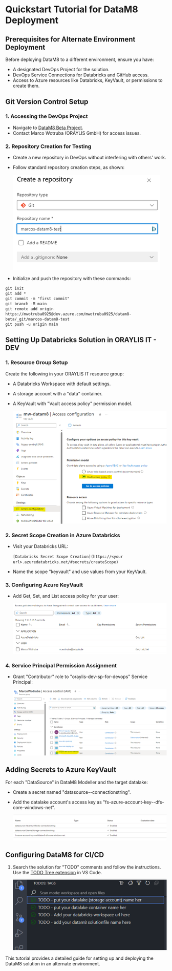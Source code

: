# Quickstart Tutorial for DataM8 Deployment

## Prerequisites for Alternate Environment Deployment
Before deploying DataM8 to a different environment, ensure you have:
- A designated DevOps Project for the solution.
- DevOps Service Connections for Databricks and GitHub access.
- Access to Azure resources like Databricks, KeyVault, or permissions to create them.

## Git Version Control Setup

### 1. Accessing the DevOps Project
- Navigate to [DataM8 Beta Project](https://dev.azure.com/mwotruba0925/datam8-beta).
- Contact Marco Wotruba (ORAYLIS GmbH) for access issues.

### 2. Repository Creation for Testing
- Create a new repository in DevOps without interfering with others' work.
- Follow standard repository creation steps, as shown:

  ![Repository Creation](./assets/images/image.png)

- Initialize and push the repository with these commands:

```console
git init
git add *
git commit -m "first commit"
git branch -M main
git remote add origin https://mwotruba0925@dev.azure.com/mwotruba0925/datam8-beta/_git/marcos-datam8-test
git push -u origin main
```


## Setting Up Databricks Solution in ORAYLIS IT - DEV

### 1. Resource Group Setup
Create the following in your ORAYLIS IT resource group:
- A Databricks Workspace with default settings.
- A storage account with a "data" container.
- A KeyVault with "Vault access policy" permission model.

  ![KeyVault Access Policy](./assets/images/image1.png)

### 2. Secret Scope Creation in Azure Databricks
- Visit your Databricks URL:

  `[Databricks Secret Scope Creation](https://<your url>.azuredatabricks.net/#secrets/createScope)`

- Name the scope "keyvault" and use values from your KeyVault.

### 3. Configuring Azure KeyVault
- Add Get, Set, and List access policy for your user:

  ![KeyVault User Access](./assets/images/image4.png)

### 4. Service Principal Permission Assignment
- Grant "Contributor" role to "oraylis-dev-sp-for-devops" Service Principal:

  ![Service Principal Permissions](./assets/images/image5.png)

## Adding Secrets to Azure KeyVault
For each "DataSource" in DataM8 Modeller and the target datalake:
- Create a secret named "datasource-<datasource name>-connectionstring".
- Add the datalake account's access key as "fs-azure-account-key-<datalake account name>-dfs-core-windows-net".

  ![Datalake Secret](./assets/images/image7.png)

## Configuring DataM8 for CI/CD
1. Search the solution for "TODO" comments and follow the instructions. Use the [TODO Tree extension](https://marketplace.visualstudio.com/items?itemName=Gruntfuggly.todo-tree) in VS Code.

   ![TODO Tree](./assets/images/image6.png)

This tutorial provides a detailed guide for setting up and deploying the DataM8 solution in an alternate environment.
